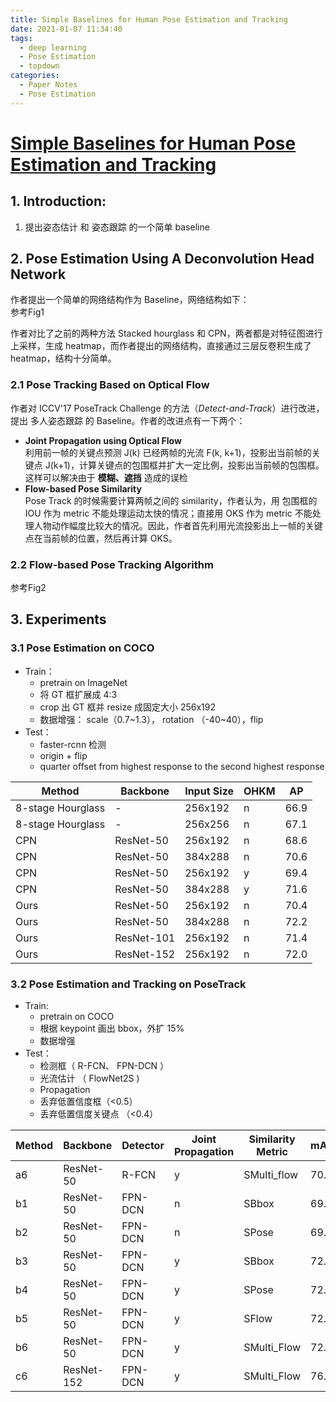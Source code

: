 ```yaml
---
title: Simple Baselines for Human Pose Estimation and Tracking
date: 2021-01-07 11:34:40
tags:
  - deep learning
  - Pose Estimation
  - topdown
categories:
  - Paper Notes
  - Pose Estimation
---
```


# [Simple Baselines for Human Pose Estimation and Tracking](https://arxiv.org/pdf/1804.06208.pdf)

## 1. Introduction:
1. 提出姿态估计 和 姿态跟踪 的一个简单 baseline
<!-- more -->


## 2. Pose Estimation Using A Deconvolution Head Network
作者提出一个简单的网络结构作为 Baseline，网络结构如下：  
  参考Fig1
  
作者对比了之前的两种方法 Stacked hourglass 和 CPN，两者都是对特征图进行上采样，生成 heatmap，而作者提出的网络结构，直接通过三层反卷积生成了heatmap，结构十分简单。

### 2.1 Pose Tracking Based on Optical Flow
作者对 ICCV'17 PoseTrack Challenge 的方法（*Detect-and-Track*）进行改进，提出 多人姿态跟踪 的 Baseline。作者的改进点有一下两个：  
  - **Joint Propagation using Optical Flow**  
    利用前一帧的关键点预测 J(k) 已经两帧的光流 F(k, k+1)，投影出当前帧的关键点 J(k+1)，计算关键点的包围框并扩大一定比例，投影出当前帧的包围框。  
    这样可以解决由于 **模糊、遮挡** 造成的误检
  - **Flow-based Pose Similarity**  
    Pose Track 的时候需要计算两帧之间的 similarity，作者认为，用 包围框的 IOU 作为 metric 不能处理运动太快的情况；直接用 OKS 作为 metric 不能处理人物动作幅度比较大的情况。因此，作者首先利用光流投影出上一帧的关键点在当前帧的位置，然后再计算 OKS。

### 2.2 Flow-based Pose Tracking Algorithm  
  参考Fig2


## 3. Experiments
### 3.1 Pose Estimation on COCO  
  - Train：
    - pretrain on ImageNet
    - 将 GT 框扩展成 4:3
    - crop 出 GT 框并 resize 成固定大小 256x192
    - 数据增强： scale（0.7~1.3）， rotation （-40~40），flip
  - Test：  
    - faster-rcnn 检测
    - origin + flip
    - quarter offset from highest response to the second highest response

| Method | Backbone | Input Size | OHKM | AP |
| - | - | - | - | - |
| 8-stage Hourglass | - | 256x192 | n | 66.9 | 
| 8-stage Hourglass | - | 256x256 | n | 67.1 |
| CPN | ResNet-50 | 256x192 | n | 68.6 |
| CPN | ResNet-50 | 384x288 | n | 70.6 |
| CPN | ResNet-50 | 256x192 | y | 69.4 |
| CPN | ResNet-50 | 384x288 | y | 71.6 | 
| Ours | ResNet-50 | 256x192 | n | 70.4 | 
| Ours | ResNet-50 | 384x288 | n | 72.2 |
| Ours | ResNet-101 | 256x192 | n | 71.4 | 
| Ours | ResNet-152 | 256x192 | n | 72.0 | 

### 3.2 Pose Estimation and Tracking on PoseTrack
  - Train:  
    - pretrain on COCO
    - 根据 keypoint 画出 bbox，外扩 15%
    - 数据增强
  - Test：  
    - 检测框（ R-FCN、 FPN-DCN ）
    - 光流估计 （ FlowNet2S )
    - Propagation 
    - 丢弃低置信度框（<0.5）
    - 丢弃低置信度关键点 （<0.4）

| Method | Backbone | Detector | Joint Propagation | Similarity Metric | mAP | MOTA |
| - | - | - | - | - | - | - |
| a6 | ResNet-50 | R-FCN | y | SMulti_flow | 70.3 | 62.2 |
| b1 | ResNet-50 | FPN-DCN | n | SBbox | 69.3 | 59.8 |
| b2 | ResNet-50 | FPN-DCN | n | SPose | 69.3 | 59.7 |
| b3 | ResNet-50 | FPN-DCN | y | SBbox | 72.4 | 62.1 |
| b4 | ResNet-50 | FPN-DCN | y | SPose | 72.4 | 61.8 |
| b5 | ResNet-50 | FPN-DCN | y | SFlow | 72.4 | 62.4 |
| b6 | ResNet-50 | FPN-DCN | y | SMulti_Flow | 72.4 | 62.9 |
| c6 | ResNet-152 |  FPN-DCN | y | SMulti_Flow | 76.7 | 65.4 |
